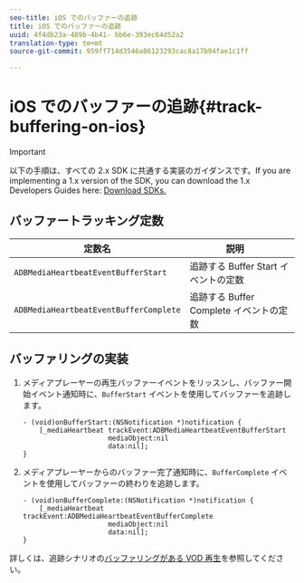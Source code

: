 ```yaml
---
seo-title: iOS でのバッファーの追跡
title: iOS でのバッファーの追跡
uuid: 4f4db23a-489b-4b41- bb6e-393ec64d52a2
translation-type: tm+mt
source-git-commit: 959ff714d3546a06123293cac8a17b94fae1c1ff

---
```



# iOS でのバッファーの追跡{#track-buffering-on-ios}

>[!IMPORTANT]
>
>以下の手順は、すべての 2.x SDK に共通する実装のガイダンスです。If you are implementing a 1.x version of the SDK, you can download the 1.x Developers Guides here: [Download SDKs.](../../../sdk-implement/download-sdks.md)

## バッファートラッキング定数


| 定数名 | 説明     |
|---|---|
| `ADBMediaHeartbeatEventBufferStart` | 追跡する Buffer Start イベントの定数 |
| `ADBMediaHeartbeatEventBufferComplete` | 追跡する Buffer Complete イベントの定数 |

## バッファリングの実装

1. メディアプレーヤーの再生バッファーイベントをリッスンし、バッファー開始イベント通知時に、`BufferStart` イベントを使用してバッファーを追跡します。

   ```
   - (void)onBufferStart:(NSNotification *)notification { 
       [_mediaHeartbeat trackEvent:ADBMediaHeartbeatEventBufferStart  
                        mediaObject:nil  
                        data:nil]; 
   }
   ```

1. メディアプレーヤーからのバッファー完了通知時に、`BufferComplete` イベントを使用してバッファーの終わりを追跡します。

   ```
   - (void)onBufferComplete:(NSNotification *)notification { 
       [_mediaHeartbeat trackEvent:ADBMediaHeartbeatEventBufferComplete  
                        mediaObject:nil  
                        data:nil]; 
   }
   ```

詳しくは、追跡シナリオの[バッファリングがある VOD 再生](../../../sdk-implement/tracking-scenarios/vod-buffering.md)を参照してください。
